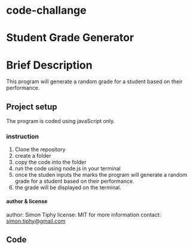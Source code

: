 # code-challange

# Student Grade Generator

# Brief Description
This program will generate a random grade for a student based on their performance.

## Project setup

The program is coded using javaScript only.

### instruction
1. Clone the repository
2. create a folder
3. copy the code into the folder
4. run the code using node.js in your terminal
5. once the studen inputs the marks the program will generate a random grade for a student based on their performance.
6. the grade will be displayed on the terminal.

#### author & license
author: Simon Tiphy
license: MIT
for more information contact:
simon.tiphy@gmail.com

## Code



